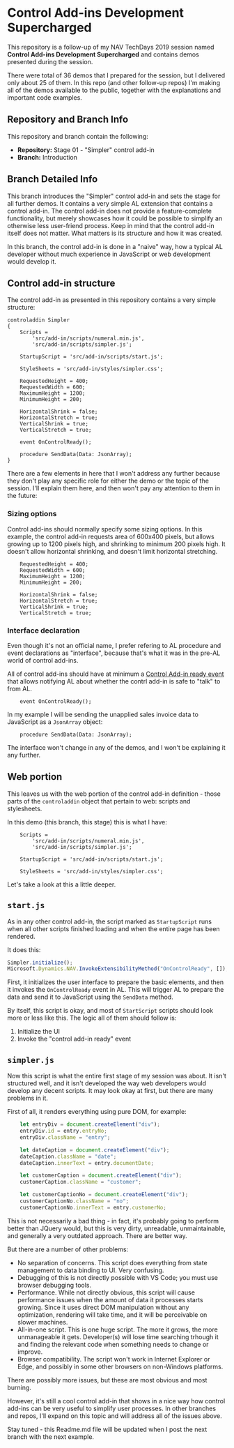 # Control Add-ins Development Supercharged

This repository is a follow-up of my NAV TechDays 2019 session named **Control Add-ins
Development Supercharged** and contains demos presented during the session.

There were total of 36 demos that I prepared for the session, but I delivered only about
25 of them. In this repo (and other follow-up repos) I'm making all of the demos available
to the public, together with the explanations and important code examples.

## Repository and Branch Info

This repository and branch contain the following:
* **Repository:** Stage 01 - "Simpler" control add-in
* **Branch:** Introduction

## Branch Detailed Info

This branch introduces the "Simpler" control add-in and sets the stage for all further demos.
It contains a very simple AL extension that contains a control add-in. The control add-in does
not provide a feature-complete functionality, but merely showcases how it could be possible to
simplify an otherwise less user-friend process. Keep in mind that the control add-in itself
does not matter. What matters is its structure and how it was created.

In this branch, the control add-in is done in a "naive" way, how a typical AL developer without
much experience in JavaScript or web development would develop it.

## Control add-in structure

The control add-in as presented in this repository contains a very simple structure:

```AL
controladdin Simpler
{
    Scripts =
        'src/add-in/scripts/numeral.min.js',
        'src/add-in/scripts/simpler.js';

    StartupScript = 'src/add-in/scripts/start.js';

    StyleSheets = 'src/add-in/styles/simpler.css';

    RequestedHeight = 400;
    RequestedWidth = 600;
    MaximumHeight = 1200;
    MinimumHeight = 200;

    HorizontalShrink = false;
    HorizontalStretch = true;
    VerticalShrink = true;
    VerticalStretch = true;

    event OnControlReady();

    procedure SendData(Data: JsonArray);
}
```

There are a few elements in here that I won't address any further because they don't
play any specific role for either the demo or the topic of the session. I'll explain
them here, and then won't pay any attention to them in the future:

### Sizing options

Control add-ins should normally specify some sizing options. In this example, the
control add-in requests area of 600x400 pixels, but allows growing up to 1200 pixels
high, and shrinking to minimum 200 pixels high. It doesn't allow horizontal shrinking,
and doesn't limit horizontal stretching.

```AL
    RequestedHeight = 400;
    RequestedWidth = 600;
    MaximumHeight = 1200;
    MinimumHeight = 200;

    HorizontalShrink = false;
    HorizontalStretch = true;
    VerticalShrink = true;
    VerticalStretch = true;
```

### Interface declaration

Even though it's not an official name, I prefer refering to AL procedure and event
declarations as "interface", because that's what it was in the pre-AL world of
control add-ins.

All of control add-ins should have at minimum a [Control Add-in ready event](http://vjeko.com/adding-a-controladdinready-event-to-custom-controls/)
that allows notifying AL about whether the contrl add-in is safe to "talk" to from AL.

```AL
    event OnControlReady();
```

In my example I will be sending the unapplied sales invoice data to JavaScript
as a `JsonArray` object:

```AL
    procedure SendData(Data: JsonArray);
```

The interface won't change in any of the demos, and I won't be explaining it
any further.

## Web portion

This leaves us with the web portion of the control add-in definition - those
parts of the `controladdin` object that pertain to web: scripts and stylesheets.

In this demo (this branch, this stage) this is what I have:

```AL
    Scripts =
        'src/add-in/scripts/numeral.min.js',
        'src/add-in/scripts/simpler.js';

    StartupScript = 'src/add-in/scripts/start.js';

    StyleSheets = 'src/add-in/styles/simpler.css';
```

Let's take a look at this a little deeper.

## `start.js`

As in any other control add-in, the script marked as `StartupScript` runs when
all other scripts finished loading and when the entire page has been rendered.

It does this:

```JavaScript
Simpler.initialize();
Microsoft.Dynamics.NAV.InvokeExtensibilityMethod("OnControlReady", []);
```

First, it initializes the user interface to prepare the basic elements, and then
it invokes the `OnControlReady` event in AL. This will trigger AL to prepare the
data and send it to JavaScript using the `SendData` method.

By itself, this script is okay, and most of `StartScript` scripts should look more
or less like this. The logic all of them should follow is:
1. Initialize the UI
2. Invoke the "control add-in ready" event

## `simpler.js`

Now this script is what the entire first stage of my session was about. It isn't
structured well, and it isn't developed the way web developers would develop any
decent scripts. It may look okay at first, but there are many problems in it.

First of all, it renders everything using pure DOM, for example:

```JavaScript
    let entryDiv = document.createElement("div");
    entryDiv.id = entry.entryNo;
    entryDiv.className = "entry";

    let dateCaption = document.createElement("div");
    dateCaption.className = "date";
    dateCaption.innerText = entry.documentDate;

    let customerCaption = document.createElement("div");
    customerCaption.className = "customer";

    let customerCaptionNo = document.createElement("div");
    customerCaptionNo.className = "no";
    customerCaptionNo.innerText = entry.customerNo;
```

This is not necessarily a bad thing - in fact, it's probably going to perform better
than JQuery would, but this is very dirty, unreadable, unmaintainable, and generally
a very outdated approach. There are better way.

But there are a number of other problems:
* No separation of concerns. This script does everything from state management to
data binding to UI. Very confusing.
* Debugging of this is not directly possible with VS Code; you must use browser
debugging tools.
* Performance. While not directly obvious, this script will cause performance issues
when the amount of data it processes starts growing. Since it uses direct DOM manipulation
without any optimization, rendering will take time, and it will be perceivable on slower
machines.
* All-in-one script. This is one huge script. The more it grows, the more unmanageable it
gets. Developer(s) will lose time searching trhough it and finding the relevant code when
something needs to change or improve.
* Browser compatibility. The script won't work in Internet Explorer or Edge, and possibly
in some other browsers on non-Windows platforms.

There are possibly more issues, but these are most obvious and most burning.

However, it's still a cool control add-in that shows in a nice way how control add-ins
can be very useful to simplify user processes. In other branches and repos, I'll expand
on this topic and will address all of the issues above.

Stay tuned - this Readme.md file will be updated when I post the next branch with the
next example.
